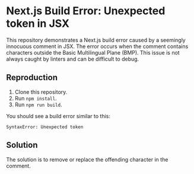 # Next.js Build Error: Unexpected token in JSX

This repository demonstrates a Next.js build error caused by a seemingly innocuous comment in JSX. The error occurs when the comment contains characters outside the Basic Multilingual Plane (BMP). This issue is not always caught by linters and can be difficult to debug.

## Reproduction

1. Clone this repository.
2. Run `npm install`.
3. Run `npm run build`.

You should see a build error similar to this:

```
SyntaxError: Unexpected token
```

## Solution

The solution is to remove or replace the offending character in the comment.